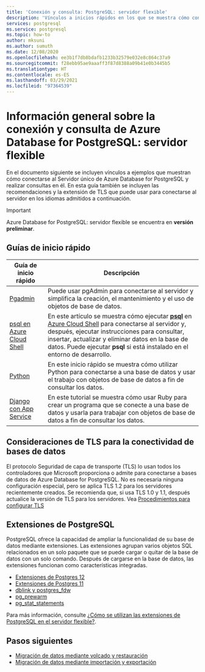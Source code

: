 ```yaml
---
title: 'Conexión y consulta: PostgreSQL: servidor flexible'
description: 'Vínculos a inicios rápidos en los que se muestra cómo conectarse a Azure Database for PostgreSQL: servidor flexible y ejecutar consultas.'
services: postgresql
ms.service: postgresql
ms.topic: how-to
author: mksuni
ms.author: sumuth
ms.date: 12/08/2020
ms.openlocfilehash: ee3b1f7db8bdafb1233b32579e032e8c864c37a9
ms.sourcegitcommit: f28ebb95ae9aaaff3f87d8388a09b41e0b3445b5
ms.translationtype: HT
ms.contentlocale: es-ES
ms.lasthandoff: 03/29/2021
ms.locfileid: "97364539"
---
```

# <a name="connect-and-query-overview-for-azure-database-for-postgresql--flexible-server"></a>Información general sobre la conexión y consulta de Azure Database for PostgreSQL: servidor flexible

En el documento siguiente se incluyen vínculos a ejemplos que muestran cómo conectarse al Servidor único de Azure Database for PostgreSQL y realizar consultas en él. En esta guía también se incluyen las recomendaciones y la extensión de TLS que puede usar para conectarse al servidor en los idiomas admitidos a continuación.

>[!IMPORTANT]
> Azure Database for PostgreSQL: servidor flexible se encuentra en **versión preliminar**.

## <a name="quickstarts"></a>Guías de inicio rápido

| Guía de inicio rápido | Descripción |
|---|---|
|[Pgadmin](https://www.pgadmin.org/)|Puede usar pgAdmin para conectarse al servidor y simplifica la creación, el mantenimiento y el uso de objetos de base de datos.|
|[psql en Azure Cloud Shell](./quickstart-create-server-cli.md#connect-using-postgresql-command-line-client)|En este artículo se muestra cómo ejecutar [**psql**](https://www.postgresql.org/docs/current/static/app-psql.html) en [Azure Cloud Shell](../../cloud-shell/overview.md) para conectarse al servidor y, después, ejecutar instrucciones para consultar, insertar, actualizar y eliminar datos en la base de datos. Puede ejecutar **psql** si está instalado en el entorno de desarrollo.|
|[Python](connect-python.md)|En este inicio rápido se muestra cómo utilizar Python para conectarse a una base de datos y usar el trabajo con objetos de base de datos a fin de consultar los datos. |
|[Django con App Service](tutorial-django-app-service-postgres.md)|En este tutorial se muestra cómo usar Ruby para crear un programa que se conecte a una base de datos y usarla para trabajar con objetos de base de datos a fin de consultar los datos.|

## <a name="tls-considerations-for-database-connectivity"></a>Consideraciones de TLS para la conectividad de bases de datos

El protocolo Seguridad de capa de transporte (TLS) lo usan todos los controladores que Microsoft proporciona o admite para conectarse a bases de datos de Azure Database for PostgreSQL. No es necesaria ninguna configuración especial, pero se aplica TLS 1.2 para los servidores recientemente creados. Se recomienda que, si usa TLS 1.0 y 1.1, después actualice la versión de TLS para los servidores. Vea [ Procedimientos para configurar TLS](how-to-connect-tls-ssl.md)

## <a name="postgresql-extensions"></a>Extensiones de PostgreSQL

PostgreSQL ofrece la capacidad de ampliar la funcionalidad de su base de datos mediante extensiones. Las extensiones agrupan varios objetos SQL relacionados en un solo paquete que se puede cargar o quitar de la base de datos con un solo comando. Después de cargarse en la base de datos, las extensiones funcionan como características integradas.

- [Extensiones de Postgres 12](./concepts-extensions.md#postgres-12-extensions)
- [Extensiones de Postgres 11](./concepts-extensions.md#postgres-11-extensions)
- [dblink y postgres_fdw](./concepts-extensions.md#dblink-and-postgres_fdw)
- [pg_prewarm](./concepts-extensions.md#pg_prewarm)
- [pg_stat_statements](./concepts-extensions.md#pg_stat_statements)

Para más información, consulte [¿Cómo se utilizan las extensiones de PostgreSQL en el servidor flexible?](concepts-extensions.md).

## <a name="next-steps"></a>Pasos siguientes

- [Migración de datos mediante volcado y restauración](../howto-migrate-using-dump-and-restore.md)
- [Migración de datos mediante importación y exportación](../howto-migrate-using-export-and-import.md)
